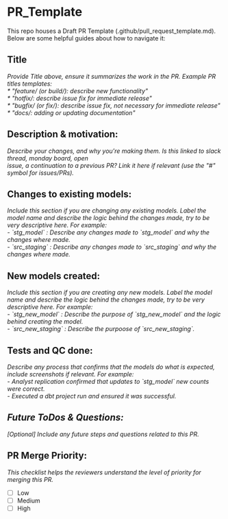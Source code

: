# PR_Template
<p>This repo houses a Draft PR Template (.github/pull_request_template.md). Below are some helpful guides about how to navigate it:<p>

## Title
<em>
Provide Title above, ensure it summarizes the work in the PR. Example PR titles templates:</br>
* "feature/ (or build/): describe new functionality"</br>
* "hotfix/: describe issue fix for immediate release"</br>
* "bugfix/ (or fix/): describe issue fix, not necessary for immediate release"</br>
* "docs/: adding or updating documentation"</br>
</em>

## Description & motivation:
<em>
Describe your changes, and why you're making them. Is this linked to slack thread, monday board, open</br>
issue, a continuation to a previous PR? Link it here if relevant (use the "#" symbol for issues/PRs).</br>
</em>

## Changes to existing models:
<em>
Include this section if you are changing any existing models. Label the model name and describe the logic behind the changes made, try to be very descriptive here. For example:</br>
- `stg_model` : Describe any changes made to `stg_model` and why the changes where made.</br>
- `src_staging` : Describe any changes made to `src_staging` and why the changes where made.</br>
</em>

## New models created:
<em>
Include this section if you are creating any new models. Label the model name and describe the logic behind the changes made, try to be very descriptive here. For example:</br>
- `stg_new_model` : Describe the purpose of `stg_new_model` and the logic behind creating the model.</br>
- `src_new_staging` : Describe the purpoose of `src_new_staging`.</br>
</em>

## Tests and QC done:
<em>
Describe any process that confirms that the models do what is expected, include screenshots if relevant. For example:</br>
- Analyst replication confirmed that updates to `stg_model` new counts were correct.</br>
- Executed a dbt project run and ensured it was successful.</br>
</em>

## <em> Future ToDos & Questions:</em>
<em>
[Optional] Include any future steps and questions related to this PR.</br>
</em>

## PR Merge Priority:
<em> This checklist helps the reviewers understand the level of priority for merging this PR.</br></em>
- [ ] Low </br>
- [ ] Medium </br>
- [ ] High </br>
